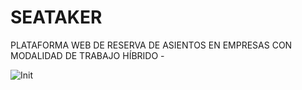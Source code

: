 <h1>SEATAKER</h1>
PLATAFORMA WEB DE RESERVA DE ASIENTOS EN EMPRESAS CON MODALIDAD DE TRABAJO HÍBRIDO - 

![Init](https://github.com/lucianoalvarez22/ProyectoTFG/assets/102383668/78dcecd9-685e-4a8f-bb1e-bd0cc08fd6e7)
